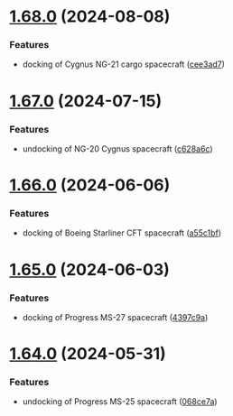 # [1.68.0](https://github.com/corquaid/international-space-station-APIs/compare/v1.67.0...v1.68.0) (2024-08-08)


### Features

* docking of Cygnus NG-21 cargo spacecraft ([cee3ad7](https://github.com/corquaid/international-space-station-APIs/commit/cee3ad7d037e55b2801d06dca44e4b4d6582bfd2))



# [1.67.0](https://github.com/corquaid/international-space-station-APIs/compare/v1.66.0...v1.67.0) (2024-07-15)


### Features

* undocking of NG-20 Cygnus spacecraft ([c628a6c](https://github.com/corquaid/international-space-station-APIs/commit/c628a6cf31cf1857b2dc9854f5996e3f2d9d9014))



# [1.66.0](https://github.com/corquaid/international-space-station-APIs/compare/v1.65.0...v1.66.0) (2024-06-06)


### Features

* docking of Boeing Starliner CFT spacecraft ([a55c1bf](https://github.com/corquaid/international-space-station-APIs/commit/a55c1bff8062661a24356c208af32aa7fc8a0404))



# [1.65.0](https://github.com/corquaid/international-space-station-APIs/compare/v1.64.0...v1.65.0) (2024-06-03)


### Features

* docking of Progress MS-27 spacecraft ([4397c9a](https://github.com/corquaid/international-space-station-APIs/commit/4397c9a387a3fbe247f63bd292452bc12bf2642e))



# [1.64.0](https://github.com/corquaid/international-space-station-APIs/compare/v1.63.0...v1.64.0) (2024-05-31)


### Features

* undocking of Progress MS-25 spacecraft ([068ce7a](https://github.com/corquaid/international-space-station-APIs/commit/068ce7a16f43fd9e63655435532e082f69300b96))



